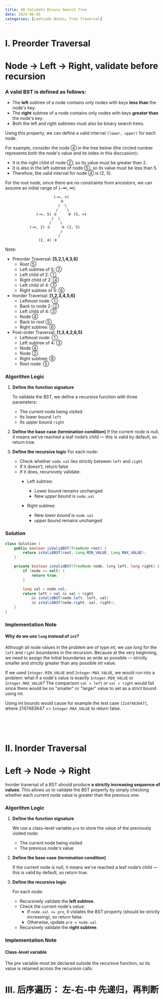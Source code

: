 ```yaml
---
title: 98 Validate Binary Search Tree
date: 2025-06-05
categories: [Leetcode_Notes, Tree Traversal]
---
```


# I. Preorder Traversal 
# Node → Left → Right, validate before recursion
### A valid BST is defined as follows:
- The **left** subtree of a node contains only nodes with keys **less than** the node's key.
- The **right** subtree of a node contains only nodes with keys **greater than** the node's key.
- Both the left and right subtrees must also be binary search trees.
  
Using this property, we can define a valid interval ```(lower, upper)``` for each node. 

For example, consider the node ④ in the tree below 
(the circled number represents both the node's value and its index in this discussion):

- It is the right child of node ②, so its value must be greater than 2.
- It is also in the left subtree of node ⑤, so its value must be less than 5.
- Therefore, the valid interval for node ④ is (2, 5).

For the root node, since there are no constraints from ancestors, we can assume an initial range of (−∞, ∞).
```
                      (−∞, ∞)
                         ⑤
                        /  \
                       /    \   
              (−∞, 5) ②     ⑥ (5, ∞)
                     /  \
                    /    \     
           (−∞, 2) ①     ④ (2, 5)
                         /
                        /
               (2, 4) ③
```
Note:
- Preorder Traversal: **[5,2,1,4,3,6]**
  - Root ⑤ 
  - Left subtree of 5: ② 
  - Left child of 2: ①
  - Right child of 2: ④
  - Left child of 4: ③
  - Right subtree of 5: ⑥
- Inorder Traversal: **[1,2,3,4,5,6]**
  - Leftmost node: ①
  - Back to node 2: ②
  - Left child of 4: ③
  - Node ④
  - Back to root ⑤
  - Right subtree: ⑥
- Post-order Traversal: **[1,3,4,2,6,5]**
  - Leftmost node: ①
  - Left subtree of 4: ③
  - Node ④
  - Node ②
  - Right subtree: ⑥
  - Root node: ⑤


### Algorithm Logic
1. **Define the function signature**
   
   To validate the BST, we define a recursive function with three parameters:
   - The current node being visited
   - Its lower bound ```left```
   - Its upper bound ```right```

2. **Define the base case (termination condition)**
   If the current node is null, it means we've reached a leaf node’s child — this is valid by default, so return true.
3. **Define the recursive logic**
   For each node: 
   - Check whether ```node.val``` lies strictly between ```left``` and ```right```
   - If it doesn’t, return false
   - If it does, recursively validate:
     - Left subtree:
       - Lower bound remains unchanged  
       - New *upper bound* is ```node.val```
       
     - Right subtree:
       - New *lower bound* is ```node.val```
       - *upper bound* remains unchanged  

### Solution
```java
class Solution {
    public boolean isValidBST(TreeNode root) {
        return isValidBST(root, Long.MIN_VALUE, Long.MAX_VALUE);
    }

    private boolean isValidBST(TreeNode node, long left, long right) {
        if (node == null) {
            return true;
        }

        long val = node.val;
        return left < val && val < right
            && isValidBST(node.left, left, val)
            && isValidBST(node.right, val, right);
    }
}
```

### Implementation Note
#### Why do we use ```long``` instead of ```int```?
Although all node values in the problem are of type *int*, we use *long* for the ```left``` and ```right``` boundaries in the recursion. Because at the very beginning, we need to assign the initial boundaries as wide as possible — strictly smaller and strictly greater than any possible *int* value. 

If we used ```Integer.MIN_VALUE``` and ```Integer.MAX_VALUE```, we would run into a problem: what if a node's value is exactly ```Integer.MIN_VALUE``` or ```Integer.MAX_VALUE```? The comparison ```val > left``` or ```val < right``` would fail since there would be no "smaller" or "larger" value to set as a strict bound using int.

Using int bounds would cause for example the test case ```[2147483647]```, where 2147483647 == ```Integer.MAX_VALUE``` to return false.

<br>
<br>  
<br>

# II. Inorder Traversal
# Left → Node → Right
Inorder traversal of a BST should produce **a strictly increasing sequence of values**.  This allows us to validate the BST property by simply checking whether each current node value is greater than the previous one.

### Algorithm Logic
1. **Define the function signature**
   
   We use a class-level variable ```pre``` to store the value of the previously visited node:
   - The current node being visited
   - The previous node's value
2. **Define the base case (termination condition)**
   
   If the current node is null, it means we've reached a leaf node’s child — this is valid by default, so return true.
3. **Define the recursive logic**
   
   For each node: 
   - Recursively validate the **left subtree**.
   - Check the current node's value:
     - If ```node.val <= pre```, it violates the BST property (should be strictly increasing), so return false.
     - Otherwise, update ```pre = node.val```
    - Recursively validate the **right subtree**. 


### Implementation Note
#### Class-level variable
The pre variable must be declared outside the recursive function, so its value is retained across the recursion calls.




# III. 后序遍历： 左-右-中 先递归，再判断